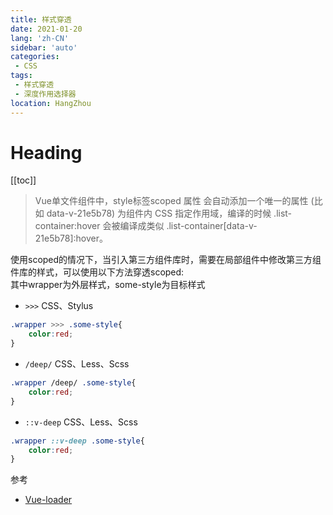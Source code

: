 ```yaml
---
title: 样式穿透
date: 2021-01-20
lang: 'zh-CN'
sidebar: 'auto'
categories:
 - CSS
tags: 
 - 样式穿透
 - 深度作用选择器
location: HangZhou
---
```


# Heading
[[toc]]

>Vue单文件组件中，style标签scoped 属性 会自动添加一个唯一的属性 (比如 data-v-21e5b78) 为组件内 CSS 指定作用域，编译的时候 .list-container:hover 会被编译成类似 .list-container[data-v-21e5b78]:hover。

使用scoped的情况下，当引入第三方组件库时，需要在局部组件中修改第三方组件库的样式，可以使用以下方法穿透scoped:  
其中wrapper为外层样式，some-style为目标样式  
- `>>>` 
CSS、Stylus
```css
.wrapper >>> .some-style{
    color:red;
}
```

- `/deep/` 
CSS、Less、Scss
```css
.wrapper /deep/ .some-style{
    color:red;
}
```

- `::v-deep` 
CSS、Less、Scss
```css
.wrapper ::v-deep .some-style{
    color:red;
}
```

参考 
- [Vue-loader](https://vue-loader.vuejs.org/guide/scoped-css.html#deep-selectors)